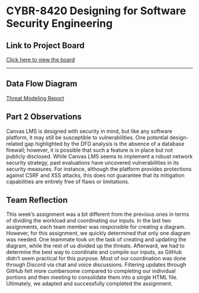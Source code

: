 # CYBR-8420 Designing for Software Security Engineering

## Link to Project Board
[Click here to view the board](https://github.com/users/jschrack/projects/5/views/1)

---


## Data Flow Diagram

[Threat Modeling Report](https://jschrack.github.io/CYBR-8420/Deliverables/Designing%20for%20Software%20Security%20Engineering/threat_modeling_report.html)

## Part 2 Observations

Canvas LMS is designed with security in mind, but like any software platform, it may still be susceptible to vulnerabilities. One potential design-related gap highlighted by the DFD analysis is the absence of a database firewall; however, it is possible that such a feature is in place but not publicly disclosed. While Canvas LMS seems to implement a robust network security strategy, past evaluations have uncovered vulnerabilities in its security measures. For instance, although the platform provides protections against CSRF and XSS attacks, this does not guarantee that its mitigation capabilities are entirely free of flaws or limitations.

## Team Reflection

This week’s assignment was a bit different from the previous ones in terms of dividing the workload and coordinating our inputs. In the last two assignments, each team member was responsible for creating a diagram. However, for this assignment, we quickly determined that only one diagram was needed. One teammate took on the task of creating and updating the diagram, while the rest of us divided up the threats. Afterward, we had to determine the best way to coordinate and compile our inputs, as GitHub didn’t seem practical for this purpose. Most of our coordination was done through Discord via chat and voice discussions. Filtering updates through GitHub felt more cumbersome compared to completing our individual portions and then meeting to consolidate them into a single HTML file. Ultimately, we adapted and successfully completed the assignment.
